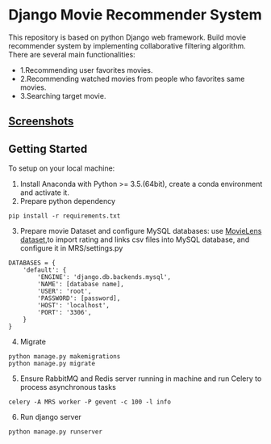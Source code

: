 # Django Movie Recommender System
This repository is based on python Django web framework. Build movie recommender system by implementing collaborative filtering algorithm.
There are several main functionalities:

 - 1.Recommending user favorites movies.
 - 2.Recommending watched movies from people who favorites same movies.
 - 3.Searching target movie.

##  [Screenshots](https://github.com/Onewon/Movie_Recommender_System/blob/master/screenshots/Screenshots.md)

## Getting Started
To setup on your local machine:
1. Install Anaconda with Python >= 3.5.(64bit), create a conda environment and activate it.
2. Prepare python dependency
```
pip install -r requirements.txt
```
3. Prepare movie Dataset and configure MySQL databases:
use [MovieLens dataset](https://grouplens.org/datasets/movielens/),to import rating and links csv files into MySQL database, and configure it in MRS/settings.py
```
DATABASES = {
    'default': {
        'ENGINE': 'django.db.backends.mysql',
        'NAME': [database name],
        'USER': 'root',
        'PASSWORD': [password],
        'HOST': 'localhost',
        'PORT': '3306',
    }
}
```
4. Migrate
```
python manage.py makemigrations
python manage.py migrate
```
5. Ensure RabbitMQ and Redis server running in machine and run Celery to process asynchronous tasks
```
celery -A MRS worker -P gevent -c 100 -l info
```
6. Run django server
```
python manage.py runserver
```
